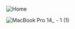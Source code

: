 ![Home](https://github.com/user-attachments/assets/9b5d367d-4b83-4080-a5d5-eac8c305b9e9)

![MacBook Pro 14_ - 1 (1)](https://github.com/user-attachments/assets/bf564c95-7875-4e99-a463-c22c36d45a3f)
